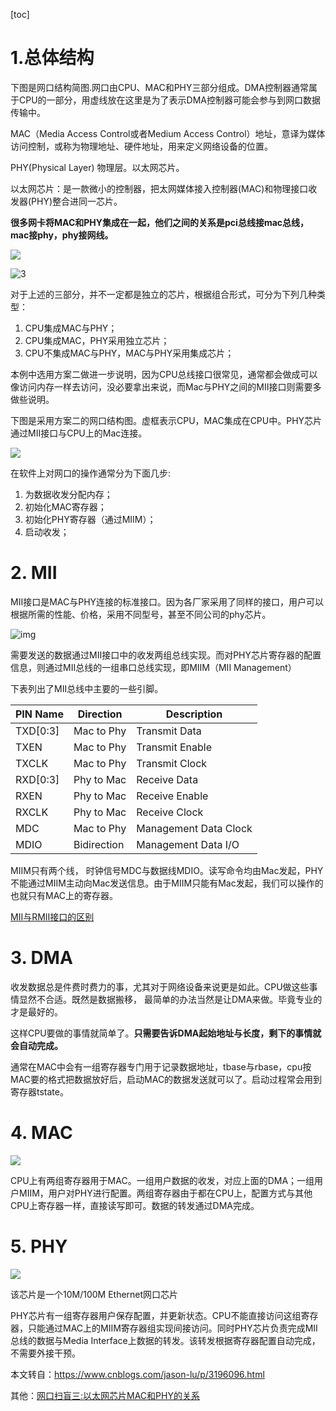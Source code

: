 [toc]

# 1.总体结构

下图是网口结构简图.网口由CPU、MAC和PHY三部分组成。DMA控制器通常属于CPU的一部分，用虚线放在这里是为了表示DMA控制器可能会参与到网口数据传输中。

MAC（Media Access Control或者Medium Access Control）地址，意译为媒体访问控制，或称为物理地址、硬件地址，用来定义网络设备的位置。

PHY(Physical Layer) 物理层。以太网芯片。

以太网芯片：是一款微小的控制器，把太网媒体接入控制器(MAC)和物理接口收发器(PHY)整合进同一芯片。

**很多网卡将MAC和PHY集成在一起，他们之间的关系是pci总线接mac总线，mac接phy，phy接网线。**

 

![](../../images/linux/hardware/17161251-19a6239a240f4aaaaf540c1a6e7b1c04.jpg)

![3](../../images/linux/hardware/v2-c83ec5221f60aee7a18a3cb8201a1b7c_r.jpg)

对于上述的三部分，并不一定都是独立的芯片，根据组合形式，可分为下列几种类型：

1. CPU集成MAC与PHY；
2. CPU集成MAC，PHY采用独立芯片；
3. CPU不集成MAC与PHY，MAC与PHY采用集成芯片；

本例中选用方案二做进一步说明，因为CPU总线接口很常见，通常都会做成可以像访问内存一样去访问，没必要拿出来说，而Mac与PHY之间的MII接口则需要多做些说明。

下图是采用方案二的网口结构图。虚框表示CPU，MAC集成在CPU中。PHY芯片通过MII接口与CPU上的Mac连接。

![](../../images/linux/hardware/17161446-3c65a40ac61a47cd8d277b143b9f55d4.jpg)

在软件上对网口的操作通常分为下面几步:

1. 为数据收发分配内存；
2. 初始化MAC寄存器；
3. 初始化PHY寄存器（通过MIIM）；
4. 启动收发；

# 2. MII

MII接口是MAC与PHY连接的标准接口。因为各厂家采用了同样的接口，用户可以根据所需的性能、价格，采用不同型号，甚至不同公司的phy芯片。

![img](../../images/linux/hardware/Center.png)

需要发送的数据通过MII接口中的收发两组总线实现。而对PHY芯片寄存器的配置信息，则通过MII总线的一组串口总线实现，即MIIM（MII Management）

下表列出了MII总线中主要的一些引脚。

| **PIN Name** | **Direction** | **Description**       |
| ------------ | ------------- | --------------------- |
| TXD[0:3]     | Mac to Phy    | Transmit Data         |
| TXEN         | Mac to Phy    | Transmit Enable       |
| TXCLK        | Mac to Phy    | Transmit Clock        |
| RXD[0:3]     | Phy to Mac    | Receive Data          |
| RXEN         | Phy to Mac    | Receive Enable        |
| RXCLK        | Phy to Mac    | Receive Clock         |
| MDC          | Mac to Phy    | Management Data Clock |
| MDIO         | Bidirection   | Management Data I/O   |


MIIM只有两个线， 时钟信号MDC与数据线MDIO。读写命令均由Mac发起，PHY不能通过MIIM主动向Mac发送信息。由于MIIM只能有Mac发起，我们可以操作的也就只有MAC上的寄存器。



[MII与RMII接口的区别](https://blog.csdn.net/fun_tion/article/details/70270632)




# 3. DMA

收发数据总是件费时费力的事，尤其对于网络设备来说更是如此。CPU做这些事情显然不合适。既然是数据搬移， 最简单的办法当然是让DMA来做。毕竟专业的才是最好的。

这样CPU要做的事情就简单了。**只需要告诉DMA起始地址与长度，剩下的事情就会自动完成。**

通常在MAC中会有一组寄存器专门用于记录数据地址，tbase与rbase，cpu按MAC要的格式把数据放好后，启动MAC的数据发送就可以了。启动过程常会用到寄存器tstate。

# 4. MAC

![](../../images/linux/hardware/17161911-e44129c5736e4bc58194498812093d4d.jpg)

CPU上有两组寄存器用于MAC。一组用户数据的收发，对应上面的DMA；一组用户MIIM，用户对PHY进行配置。两组寄存器由于都在CPU上，配置方式与其他CPU上寄存器一样，直接读写即可。数据的转发通过DMA完成。 

# 5. PHY

![](../../images/linux/hardware/17162040-91e934638b1649d3819d41aa5079605b.jpg)

该芯片是一个10M/100M Ethernet网口芯片

PHY芯片有一组寄存器用户保存配置，并更新状态。CPU不能直接访问这组寄存器，只能通过MAC上的MIIM寄存器组实现间接访问。同时PHY芯片负责完成MII总线的数据与Media Interface上数据的转发。该转发根据寄存器配置自动完成，不需要外接干预。

本文转自：https://www.cnblogs.com/jason-lu/p/3196096.html



其他：[网口扫盲三:以太网芯片MAC和PHY的关系](https://www.cnblogs.com/try-again/p/9179101.html)

